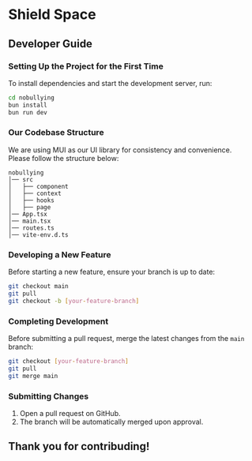 # Shield Space

## Developer Guide

### Setting Up the Project for the First Time

To install dependencies and start the development server, run:

```sh
cd nobullying
bun install
bun run dev
```

### Our Codebase Structure

We are using MUI as our UI library for consistency and convenience.  
Please follow the structure below:

```
nobullying
│── src
│   ├── component
│   ├── context
│   ├── hooks
│   ├── page
│── App.tsx
│── main.tsx
│── routes.ts
│── vite-env.d.ts
```

### Developing a New Feature

Before starting a new feature, ensure your branch is up to date:

```sh
git checkout main
git pull
git checkout -b [your-feature-branch]
```

### Completing Development

Before submitting a pull request, merge the latest changes from the `main` branch:

```sh
git checkout [your-feature-branch]
git pull
git merge main
```

### Submitting Changes

1. Open a pull request on GitHub.
2. The branch will be automatically merged upon approval.

## Thank you for contribuding!
